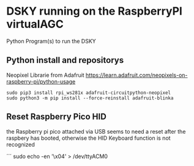 # DSKY running on the RaspberryPI virtualAGC
Python Program(s) to run the DSKY

## Python install and repositorys

Neopixel Librarie from Adafruit
https://learn.adafruit.com/neopixels-on-raspberry-pi/python-usage

```
sudo pip3 install rpi_ws281x adafruit-circuitpython-neopixel
sudo python3 -m pip install --force-reinstall adafruit-blinka
```
## Reset Raspberry Pico HID
the Raspberry pi pico attached via USB seems to need a reset after the raspbery has booted, otherwise the HID Keyboard function is not recognized

´´´
sudo echo -en '\x04' > /dev/ttyACM0
```
